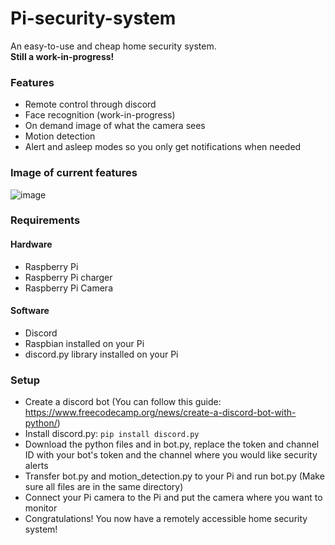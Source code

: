 # Pi-security-system
An easy-to-use and cheap home security system.<br>
**Still a work-in-progress!**

### Features
- Remote control through discord
- Face recognition (work-in-progress)
- On demand image of what the camera sees
- Motion detection
- Alert and asleep modes so you only get notifications when needed

### Image of current features
![image](https://user-images.githubusercontent.com/66331423/122826428-fc511900-d297-11eb-9d6c-356fc78f98a8.png)

### Requirements

#### Hardware
- Raspberry Pi
- Raspberry Pi charger
- Raspberry Pi Camera

#### Software
- Discord
- Raspbian installed on your Pi
- discord.py library installed on your Pi

### Setup
- Create a discord bot (You can follow this guide: https://www.freecodecamp.org/news/create-a-discord-bot-with-python/)
- Install discord.py:
```pip install discord.py```
- Download the python files and in bot.py, replace the token and channel ID with your bot's token and the channel where you would like security alerts
- Transfer bot.py and motion_detection.py to your Pi and run bot.py (Make sure all files are in the same directory)
- Connect your Pi camera to the Pi and put the camera where you want to monitor
- Congratulations! You now have a remotely accessible home security system!
